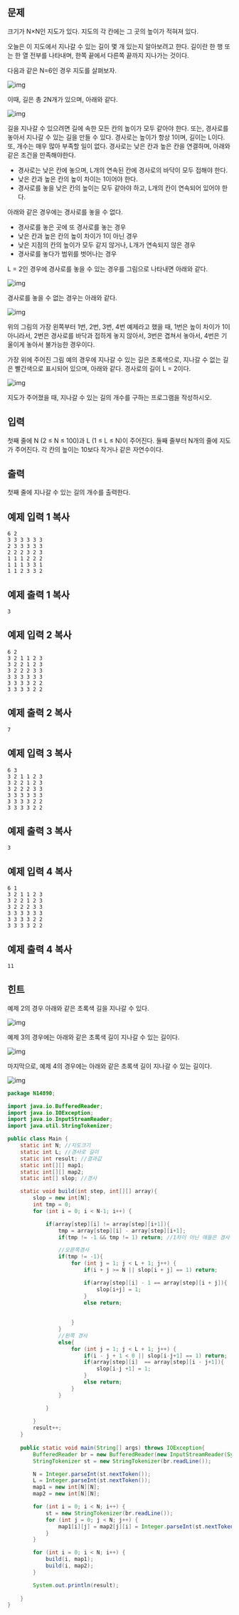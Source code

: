 ## 문제

크기가 N×N인 지도가 있다. 지도의 각 칸에는 그 곳의 높이가 적혀져 있다. 

오늘은 이 지도에서 지나갈 수 있는 길이 몇 개 있는지 알아보려고 한다. 길이란 한 행 또는 한 열 전부를 나타내며, 한쪽 끝에서 다른쪽 끝까지 지나가는 것이다. 

다음과 같은 N=6인 경우 지도를 살펴보자.

![img](https://onlinejudgeimages.s3-ap-northeast-1.amazonaws.com/problem/14890/1.png)

이때, 길은 총 2N개가 있으며, 아래와 같다.

![img](https://onlinejudgeimages.s3-ap-northeast-1.amazonaws.com/problem/14890/2.png)

길을 지나갈 수 있으려면 길에 속한 모든 칸의 높이가 모두 같아야 한다. 또는, 경사로를 놓아서 지나갈 수 있는 길을 만들 수 있다. 경사로는 높이가 항상 1이며, 길이는 L이다. 또, 개수는 매우 많아 부족할 일이 없다. 경사로는 낮은 칸과 높은 칸을 연결하며, 아래와 같은 조건을 만족해야한다.

- 경사로는 낮은 칸에 놓으며, L개의 연속된 칸에 경사로의 바닥이 모두 접해야 한다.
- 낮은 칸과 높은 칸의 높이 차이는 1이어야 한다.
- 경사로를 놓을 낮은 칸의 높이는 모두 같아야 하고, L개의 칸이 연속되어 있어야 한다.

아래와 같은 경우에는 경사로를 놓을 수 없다.

- 경사로를 놓은 곳에 또 경사로를 놓는 경우
- 낮은 칸과 높은 칸의 높이 차이가 1이 아닌 경우
- 낮은 지점의 칸의 높이가 모두 같지 않거나, L개가 연속되지 않은 경우
- 경사로를 놓다가 범위를 벗어나는 경우

L = 2인 경우에 경사로를 놓을 수 있는 경우를 그림으로 나타내면 아래와 같다.

![img](https://onlinejudgeimages.s3-ap-northeast-1.amazonaws.com/problem/14890/3.png)

경사로를 놓을 수 없는 경우는 아래와 같다.

![img](https://onlinejudgeimages.s3-ap-northeast-1.amazonaws.com/problem/14890/4.png)

위의 그림의 가장 왼쪽부터 1번, 2번, 3번, 4번 예제라고 했을 때, 1번은 높이 차이가 1이 아니라서, 2번은 경사로를 바닥과 접하게 놓지 않아서, 3번은 겹쳐서 놓아서, 4번은 기울이게 놓아서 불가능한 경우이다.

가장 위에 주어진 그림 예의 경우에 지나갈 수 있는 길은 초록색으로, 지나갈 수 없는 길은 빨간색으로 표시되어 있으며, 아래와 같다. 경사로의 길이 L = 2이다.

![img](https://onlinejudgeimages.s3-ap-northeast-1.amazonaws.com/problem/14890/5.png)

지도가 주어졌을 때, 지나갈 수 있는 길의 개수를 구하는 프로그램을 작성하시오.

## 입력

첫째 줄에 N (2 ≤ N ≤ 100)과 L (1 ≤ L ≤ N)이 주어진다. 둘째 줄부터 N개의 줄에 지도가 주어진다. 각 칸의 높이는 10보다 작거나 같은 자연수이다.

## 출력

첫째 줄에 지나갈 수 있는 길의 개수를 출력한다.

## 예제 입력 1 복사

```
6 2
3 3 3 3 3 3
2 3 3 3 3 3
2 2 2 3 2 3
1 1 1 2 2 2
1 1 1 3 3 1
1 1 2 3 3 2
```

## 예제 출력 1 복사

```
3
```

## 예제 입력 2 복사

```
6 2
3 2 1 1 2 3
3 2 2 1 2 3
3 2 2 2 3 3
3 3 3 3 3 3
3 3 3 3 2 2
3 3 3 3 2 2
```

## 예제 출력 2 복사

```
7
```

## 예제 입력 3 복사

```
6 3
3 2 1 1 2 3
3 2 2 1 2 3
3 2 2 2 3 3
3 3 3 3 3 3
3 3 3 3 2 2
3 3 3 3 2 2
```

## 예제 출력 3 복사

```
3
```

## 예제 입력 4 복사

```
6 1
3 2 1 1 2 3
3 2 2 1 2 3
3 2 2 2 3 3
3 3 3 3 3 3
3 3 3 3 2 2
3 3 3 3 2 2
```

## 예제 출력 4 복사

```
11
```

## 힌트

예제 2의 경우 아래와 같은 초록색 길을 지나갈 수 있다.

![img](https://onlinejudgeimages.s3-ap-northeast-1.amazonaws.com/problem/14890/6.png)

예제 3의 경우에는 아래와 같은 초록색 길이 지나갈 수 있는 길이다.

![img](https://onlinejudgeimages.s3-ap-northeast-1.amazonaws.com/problem/14890/7.png)

마지막으로, 예제 4의 경우에는 아래와 같은 초록색 길이 지나갈 수 있는 길이다.

![img](https://onlinejudgeimages.s3-ap-northeast-1.amazonaws.com/problem/14890/8.png)



```java
package N14890;

import java.io.BufferedReader;
import java.io.IOException;
import java.io.InputStreamReader;
import java.util.StringTokenizer;

public class Main {
    static int N; //지도크기
    static int L; //경사로 길이
    static int result; //결과값
    static int[][] map1; 
    static int[][] map2;
    static int[] slop; //경사

    static void build(int step, int[][] array){
        slop = new int[N];
        int tmp = 0;
        for (int i = 0; i < N-1; i++) {

            if(array[step][i] != array[step][i+1]){
                tmp = array[step][i] - array[step][i+1];
                if(tmp != -1 && tmp != 1) return; //1차이 아닌 애들은 경사 못놓음

                //오른쪽경사
                if(tmp != -1){
                    for (int j = 1; j < L + 1; j++) {
                        if(i + j >= N || slop[i + j] == 1) return;

                        if(array[step][i] - 1 == array[step][i + j]){
                            slop[i+j] = 1;
                        }
                        else return;
                        
                        
                    }
                }
                //왼쪽 경사
                else{
                    for (int j = 1; j < L + 1; j++) {
                        if(i - j + 1 < 0 || slop[i-j+1] == 1) return;
                        if(array[step][i]  == array[step][i - j+1]){
                            slop[i-j +1] = 1;
                        }
                        else return;
                    }
                }

            }
            
        }
        result++;
    }
    
    public static void main(String[] args) throws IOException{
        BufferedReader br = new BufferedReader(new InputStreamReader(System.in));
        StringTokenizer st = new StringTokenizer(br.readLine());

        N = Integer.parseInt(st.nextToken());
        L = Integer.parseInt(st.nextToken());
        map1 = new int[N][N];
        map2 = new int[N][N];

        for (int i = 0; i < N; i++) {
            st = new StringTokenizer(br.readLine());
            for (int j = 0; j < N; j++) {
                map1[i][j] = map2[j][i] = Integer.parseInt(st.nextToken());
            }
        }

        for (int i = 0; i < N; i++) {
            build(i, map1);
            build(i, map2);
        }

        System.out.println(result);
        
    }
}
```

